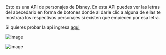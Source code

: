 Esto es una API de personajes de Disney.
En esta API puedes ver las letras del abecedario en forma de botones donde al darle clic a alguna de ellas te mostrara los respectivos personajes si existen que empiecen por esa letra.

Si quieres probar la api ingresa [aqui](https://idyllic-twilight-d0aa31.netlify.app/)

![image](https://github.com/user-attachments/assets/34575c55-4cde-4ef5-8511-3c3f5494815b)

![image](https://github.com/user-attachments/assets/2fe56818-0ff9-4579-89ed-1fde22d9c2ed)
